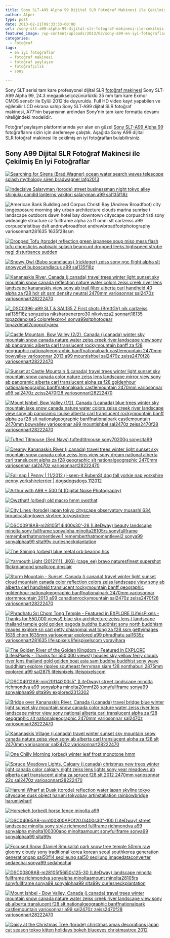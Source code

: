```yaml
---
title: Sony SLT-A99 Alpha 99 Dijital SLR Fotoğraf Makinesi ile Çekilmiş En İyi Fotoğraflar
author: Alper
type: post
date: 2013-02-21T09:33:33+00:00
url: /sony-slt-a99-alpha-99-dijital-slr-fotograf-makinesi-ile-cekilmis-en-iyi-fotograflar/
featured_image: /wp-content/uploads/2013/02/sony-a99-en-iyi-fotograflar-100x100.jpg
categories:
  - Fotoğraf
tags:
  - en iyi fotoğraflar
  - fotoğraf makinesi
  - fotoğraf paylaşım
  - fotoğrafçılık
  - sony

---
```

Sony SLT serisi tam kare profesyonel dijital SLR [fotoğraf makinesi][1] Sony SLT-A99 Alpha 99, 24.3 megapikselçözünürlüklü 35 mm tam kare Exmor CMOS sensör ile Eylül 2012′de duyuruldu. Full HD video kayıt yapabilen ve eğilebilir LCD ekrana sahip Sony SLT-A99 dijital SLR fotoğraf makinesi, A77′nin başarısının ardından Sony’nin tam kare formatta devamı niteliğindeki modelidir.

Fotoğraf paylaşım platformlarında yer alan en güzel [Sony SLT-A99 Alpha 99][2] fotoğraflarını sizin için derlemeye çalıştık. Aşağıda Sony A99 dijital SLR fotoğraf makinesi ile çekilmiş en iyi fotoğrafları bulabilirsiniz.

## Sony A99 Dijital SLR Fotoğraf Makinesi ile Çekilmiş En İyi Fotoğraflar

[![Searching for Sirens (Brad.Wagner) ocean water search waves telescope splash mythology siren bradwagner lafg2013][3]][4]

[![Indecisive Salaryman (torode) street businessman night tokyo alley shinjuku candid lanterns yakitori salaryman a99 sal135f18z][5]][6]

![American Bank Building and Corpus Christi Bay (Andrew Broadfoot) city longexposure morning sky urban architecture clouds marina sunrise t landscape outdoors dawn hotel bay downtown cityscape corpuschristi sony wideangle structure cz fullframe alpha za ff omni slt carlzeiss a99 corpuschristibay dslt andrewbroadfoot andrewbroadfootphotography variosonnart281635 1635f28ssm][7] 

[![Dropped Tofu (torode) reflection green japanese soup miso mess flash tofu chopsticks wabisabi splash beancurd dropped leeks highspeed strobe negi disturbance sudden][8]][9]

[![Snowy Owl (Bubo scandiacus) (rickleger) zeiss sony ngc flight alpha slt snowyowl buboscandiacus a99 sal135f18z][10]][11]

[![Kananaskis River, Canada (j.canada) travel trees winter light sunset sky mountain snow canada reflection nature water colors zeiss creek river lens landscape kananaskis view sony ab trail filter alberta carl handheld 40 alpha za f28 hdr slt ssm density neutral 2470mm variosonnar sal2470z variosonnart28222470][12]][13]

[![_DSC0396-a99 SLT & SAL135 Z First shots (BrettGV) nik carlzeiss sal135f18z sonyzeiss niksharpenerpro30 nikviveza2 sonnart18135 topazdenoise5 colorefexpro4 sonya99sltphotogear topazdetail2coopcityarea][14]][15]

[![Castle Mountain, Bow Valley (2/2), Canada (j.canada) winter sky mountain snow canada nature water zeiss creek river landscape view sony ab panoramic alberta carl translucent rockymountain banff za f28 geographic nationalgeographic banffnationalpark castlemountain 2470mm bowvalley variosonnar 2013 a99 mountishbel sal2470z zeiss2470f28 variosonnart28222470][16]][17]

[![Sunset at Castle Mountain (j.canada) travel trees winter light sunset sky mountain snow canada color nature zeiss lens landscape mirror view sony ab panoramic alberta carl translucent alpha za f28 goldenhour nationalgeographic banffnationalpark castlemountain 2470mm variosonnar a99 sal2470z zeiss2470f28 variosonnart28222470][18]][19]

[![Mount Ishbel, Bow Valley (1/2), Canada (j.canada) blue trees winter sky mountain lake snow canada nature water colors zeiss creek river landscape view sony ab panoramic louise alberta carl translucent rockymountain banff alpha za f28 slt nationalgeographic banffnationalpark castlemountain 2470mm bowvalley variosonnar a99 mountishbel sal2470z zeiss2470f28 variosonnart28222470][20]][21]

[![Tufted Titmouse (Sed Navs) tuftedtitmouse sony70200g sonyslta99][22]][23]

[![Dreamy Kananaskis River (j.canada) travel trees winter light sunset sky mountain snow canada color zeiss lens view sony dream national alberta carl translucent alpha za f28 geographic slt nationalgeographic 2470mm variosonnar sal2470z variosonnart28222470][24]][25]

[![Fall nap | Penny | 11/2012 (i-seen-it RubenS) dog fall yorkie nap yorkshire penny yorkshireterrier | dogsdogsdogs 112012][26]][27]

[![Arthur with A99 + 500 f4 (Digital Noise Photography) ][28]][29]

[![Owzthat! (orbed) old macro hmm owsthat][30]][31]

[![City Lines (torode) japan tokyo cityscape observatory  musashi  634  broadcastingtower skytree tokyoskytree ][32]][33]

[![DSC00918AB-m28105f14i400s30'-28 (LiteDway) beauty landscape minolta sony fullframe sonyalpha minolta28105rs sonyfullframe rememberthatmomentlevel1 rememberthatmomentlevel2 sonya99 sonyalphaa99 slta99v curlesneckplantation][34]][35]

[![The Shining (orbed) blue metal orb bearing hcs][36]][37]

[![Yarmouth Light (20121111, JKG) (cage_ee) bravo naturesfinest supershot flickrdiamond smallcrop dmslair][38]][39]

[![Storm Mountain - Sunset, Canada (j.canada) travel winter light sunset cloud mountain canada color reflection colors zeiss landscape view sony ab alberta carl handheld translucent rockymountain banff geographic goldenhour nationalgeographic banffnationalpark 2470mm variosonnar stormmountain 2013 a99 canadianrockymountain sal2470z zeiss2470f28 variosonnart28222470][40]][41]

[![Phradhatu Sri Chom Tong Temple - Featured in EXPLORE (LifeisPixels - Thanks for 550,000 views!) blue sky architecture zeiss lens t landscape thailand temple gold golden pagoda buddha buddhist sony north buddhism images explore sri carl getty chiangmai wat tong za f28 ssm gettyimages 1635 chom 1635mm variosonnar  explored  a99 phradhatu  sal1635z variosonnart281635 lifeispixels lifeispixelscom  voravihara ][42]][43]

[![The Golden River of the Golden Kingdom - Featured in EXPLORE (LifeisPixels - Thanks for 550,000 views!) houses sky yellow ferry clouds river lens thailand gold golden boat asia sam buddha buddhist sony wave buddhism explore ripples southeast ferryman siam f28 nonthaburi 2875mm explored a99  sal2875 lifeispixels lifeispixelscom][44]][45]

[![DSC04012AB-min20f14i200s5&quot; (LiteDway) street landscape minolta richmondva a99 sonyalpha minolta20mmf28 sonyfullframe sonya99 sonyalphaa99 slta99v explored2313302][46]][47]

[![Bridge over Kananaskis River, Canada (j.canada) travel bridge blue winter light sunset sky mountain snow canada color nature water zeiss river lens landscape mirror view sony national alberta carl translucent alpha za f28 geographic slt nationalgeographic 2470mm variosonnar sal2470z variosonnart28222470][48]][49]

[![Kananaskis Village (j.canada) travel winter sunset sky mountain snow canada nature zeiss view sony ab alberta carl translucent alpha za f28 slt 2470mm variosonnar sal2470z variosonnart28222470][50]][51]

[![One Chilly Morning (orbed) winter leaf frost monotone hmm][52]][53]

[![Spruce Meadows Lights, Calgary (j.canada) christmas new trees winter light canada color calgary night zeiss lens lights sony year meadows ab alberta carl translucent alpha za spruce f28 slt 2012 2470mm variosonnar 22x sal2470z variosonnart28222470][54]][55]

[![Harumi Wharf at Dusk (torode) reflection water japan skyline tokyo cityscape dusk object   harumi tokyobay artinstallation rainbowbridge    harumiwharf][56]][57]

[![Horsekeh (orbed) horse fence minolta a99][58]][59]

[![DSC04065AB-min100300APOf20.0i400s30&quot;-100 (LiteDway) street landscape minolta sony style richmond fullframe richmondva a99 sonyalpha minolta100300apo minoltaamount sonyfullframe sonya99 sonyalphaa99 slta99v][60]][61]

[![Focused Snow (Daniel Smukalla) park snow tree temple 50mm raw gloomy cloudy sony traditional korea korean seoul southkorea generation generationgap  sal50f14 seolleung  sal50 seollung  imagedataconverter  sedaechai sonya99 sedahechai][62]][63]

[![DSC00808AB-m28105f56i50s125-30 (LiteDway) landscape minolta fullframe richmondva sonyalpha minoltaamount minolta28105rs sonyfullframe sonya99 sonyalphaa99 slta99v curlesneckplantation][64]][65]

[![Mount Ishbel - Bow Valley, Canada (j.canada) travel trees winter mountain snow canada nature water zeiss creek river landscape view sony ab alberta translucent f28 slt nationalgeographic banffnationalpark castlemountain variosonnar a99 sal2470z zeiss2470f28 variosonnart28222470][66]][67]

[![Daisy at the Christmas Tree (torode) christmas xmas decorations japan cat season tokyo kitten holidays bokeh blueeyes christmastree  2012 ][68]][69]

 [1]: https://www.murekkep.org/kamera "fotoğraf makinesi"
 [2]: https://www.murekkep.org/kamera/sony/slt-a99 "sony slt-a99 alpha 99"
 [3]: http://farm9.static.flickr.com/8494/8368668459_c54663b9b7.jpg "Searching for Sirens (Brad.Wagner) ocean water search waves telescope splash mythology siren bradwagner lafg2013"
 [4]: http://www.flickr.com/photos/63848420@N08/8368668459
 [5]: http://farm9.static.flickr.com/8464/8126680213_a64d2d7d8f.jpg "Indecisive Salaryman (torode) street businessman night tokyo alley shinjuku candid lanterns yakitori salaryman a99 sal135f18z"
 [6]: http://www.flickr.com/photos/37115478@N05/8126680213
 [7]: http://farm9.static.flickr.com/8366/8442286303_e631afb4fd.jpg "American Bank Building and Corpus Christi Bay (Andrew Broadfoot) city longexposure morning sky urban architecture clouds marina sunrise t landscape outdoors dawn hotel bay downtown cityscape corpuschristi sony wideangle structure cz fullframe alpha za ff omni slt carlzeiss a99 corpuschristibay dslt andrewbroadfoot andrewbroadfootphotography variosonnart281635 1635f28ssm"
 [8]: http://farm9.static.flickr.com/8495/8281424300_9d04943bda.jpg "Dropped Tofu (torode) reflection green japanese soup miso mess flash tofu chopsticks wabisabi splash beancurd dropped leeks highspeed strobe negi disturbance sudden"
 [9]: http://www.flickr.com/photos/37115478@N05/8281424300
 [10]: http://farm9.static.flickr.com/8481/8245033111_8d5fc50f76.jpg "Snowy Owl (Bubo scandiacus) (rickleger) zeiss sony ngc flight alpha slt snowyowl buboscandiacus a99 sal135f18z"
 [11]: http://www.flickr.com/photos/55271612@N03/8245033111
 [12]: http://farm9.static.flickr.com/8078/8341406854_9c7dbec4a9.jpg "Kananaskis River, Canada (j.canada) travel trees winter light sunset sky mountain snow canada reflection nature water colors zeiss creek river lens landscape kananaskis view sony ab trail filter alberta carl handheld 40 alpha za f28 hdr slt ssm density neutral 2470mm variosonnar sal2470z variosonnart28222470"
 [13]: http://www.flickr.com/photos/63230016@N03/8341406854
 [14]: http://farm9.static.flickr.com/8061/8171338001_ba285879d9.jpg "_DSC0396-a99 SLT &amp; SAL135 Z First shots (BrettGV) nik carlzeiss sal135f18z sonyzeiss niksharpenerpro30 nikviveza2 sonnart18135 topazdenoise5 colorefexpro4 sonya99sltphotogear topazdetail2coopcityarea"
 [15]: http://www.flickr.com/photos/41088117@N03/8171338001
 [16]: http://farm9.static.flickr.com/8354/8437435506_da882ee590.jpg "Castle Mountain, Bow Valley (2/2), Canada (j.canada) winter sky mountain snow canada nature water zeiss creek river landscape view sony ab panoramic alberta carl translucent rockymountain banff za f28 geographic nationalgeographic banffnationalpark castlemountain 2470mm bowvalley variosonnar 2013 a99 mountishbel sal2470z zeiss2470f28 variosonnart28222470"
 [17]: http://www.flickr.com/photos/63230016@N03/8437435506
 [18]: http://farm9.static.flickr.com/8183/8397441506_ec5937418c.jpg "Sunset at Castle Mountain (j.canada) travel trees winter light sunset sky mountain snow canada color nature zeiss lens landscape mirror view sony ab panoramic alberta carl translucent alpha za f28 goldenhour nationalgeographic banffnationalpark castlemountain 2470mm variosonnar a99 sal2470z zeiss2470f28 variosonnart28222470"
 [19]: http://www.flickr.com/photos/63230016@N03/8397441506
 [20]: http://farm9.static.flickr.com/8195/8425181695_076f1ce9b0.jpg "Mount Ishbel, Bow Valley (1/2), Canada (j.canada) blue trees winter sky mountain lake snow canada nature water colors zeiss creek river landscape view sony ab panoramic louise alberta carl translucent rockymountain banff alpha za f28 slt nationalgeographic banffnationalpark castlemountain 2470mm bowvalley variosonnar a99 mountishbel sal2470z zeiss2470f28 variosonnart28222470"
 [21]: http://www.flickr.com/photos/63230016@N03/8425181695
 [22]: http://farm9.static.flickr.com/8499/8252812617_4e0360c20d.jpg "Tufted Titmouse (Sed Navs) tuftedtitmouse sony70200g sonyslta99"
 [23]: http://www.flickr.com/photos/34020183@N03/8252812617
 [24]: http://farm9.static.flickr.com/8214/8365017015_a67e991ac2.jpg "Dreamy Kananaskis River (j.canada) travel trees winter light sunset sky mountain snow canada color zeiss lens view sony dream national alberta carl translucent alpha za f28 geographic slt nationalgeographic 2470mm variosonnar sal2470z variosonnart28222470"
 [25]: http://www.flickr.com/photos/63230016@N03/8365017015
 [26]: http://farm9.static.flickr.com/8482/8190762426_47e06e58f1.jpg "Fall nap | Penny | 11/2012 (i-seen-it RubenS) dog fall yorkie nap yorkshire penny yorkshireterrier | dogsdogsdogs 112012"
 [27]: http://www.flickr.com/photos/12381123@N06/8190762426
 [28]: http://farm8.static.flickr.com/7106/8159383530_a715fc8d2a.jpg "Arthur with A99 + 500 f4 (Digital Noise Photography) "
 [29]: http://www.flickr.com/photos/31060196@N05/8159383530
 [30]: http://farm9.static.flickr.com/8214/8325367463_e000b56abc.jpg "Owzthat! (orbed) old macro hmm owsthat"
 [31]: http://www.flickr.com/photos/16137863@N00/8325367463
 [32]: http://farm8.static.flickr.com/7123/8157750271_30b2662468.jpg "City Lines (torode) japan tokyo cityscape observatory  musashi  634  broadcastingtower skytree tokyoskytree "
 [33]: http://www.flickr.com/photos/37115478@N05/8157750271
 [34]: http://farm9.static.flickr.com/8200/8240283502_d991821aeb.jpg "DSC00918AB-m28105f14i400s30'-28 (LiteDway) beauty landscape minolta sony fullframe sonyalpha minolta28105rs sonyfullframe rememberthatmomentlevel1 rememberthatmomentlevel2 sonya99 sonyalphaa99 slta99v curlesneckplantation"
 [35]: http://www.flickr.com/photos/40633076@N05/8240283502
 [36]: http://farm9.static.flickr.com/8059/8232584504_a6903f9bbd.jpg "The Shining (orbed) blue metal orb bearing hcs"
 [37]: http://www.flickr.com/photos/16137863@N00/8232584504
 [38]: http://farm9.static.flickr.com/8482/8209917518_a4fd5985e2.jpg "Yarmouth Light (20121111, JKG) (cage_ee) bravo naturesfinest supershot flickrdiamond smallcrop dmslair"
 [39]: http://www.flickr.com/photos/26098253@N00/8209917518
 [40]: http://farm9.static.flickr.com/8082/8449928034_14d6db548b.jpg "Storm Mountain - Sunset, Canada (j.canada) travel winter light sunset cloud mountain canada color reflection colors zeiss landscape view sony ab alberta carl handheld translucent rockymountain banff geographic goldenhour nationalgeographic banffnationalpark 2470mm variosonnar stormmountain 2013 a99 canadianrockymountain sal2470z zeiss2470f28 variosonnart28222470"
 [41]: http://www.flickr.com/photos/63230016@N03/8449928034
 [42]: http://farm9.static.flickr.com/8482/8237032393_5740f20c35.jpg "Phradhatu Sri Chom Tong Temple - Featured in EXPLORE (LifeisPixels - Thanks for 550,000 views!) blue sky architecture zeiss lens t landscape thailand temple gold golden pagoda buddha buddhist sony north buddhism images explore sri carl getty chiangmai wat tong za f28 ssm gettyimages 1635 chom 1635mm variosonnar  explored  a99 phradhatu  sal1635z variosonnart281635 lifeispixels lifeispixelscom  voravihara "
 [43]: http://www.flickr.com/photos/63755027@N03/8237032393
 [44]: http://farm9.static.flickr.com/8342/8178876511_f413cf8f82.jpg "The Golden River of the Golden Kingdom - Featured in EXPLORE (LifeisPixels - Thanks for 550,000 views!) houses sky yellow ferry clouds river lens thailand gold golden boat asia sam buddha buddhist sony wave buddhism explore ripples southeast ferryman siam f28 nonthaburi 2875mm explored a99  sal2875 lifeispixels lifeispixelscom"
 [45]: http://www.flickr.com/photos/63755027@N03/8178876511
 [46]: http://farm9.static.flickr.com/8358/8443023901_5d48be83eb.jpg "DSC04012AB-min20f14i200s5&quot; (LiteDway) street landscape minolta richmondva a99 sonyalpha minolta20mmf28 sonyfullframe sonya99 sonyalphaa99 slta99v explored2313302"
 [47]: http://www.flickr.com/photos/40633076@N05/8443023901
 [48]: http://farm9.static.flickr.com/8098/8372546506_0ccc6d04fd.jpg "Bridge over Kananaskis River, Canada (j.canada) travel bridge blue winter light sunset sky mountain snow canada color nature water zeiss river lens landscape mirror view sony national alberta carl translucent alpha za f28 geographic slt nationalgeographic 2470mm variosonnar sal2470z variosonnart28222470"
 [49]: http://www.flickr.com/photos/63230016@N03/8372546506
 [50]: http://farm9.static.flickr.com/8081/8340347145_c6a874097d.jpg "Kananaskis Village (j.canada) travel winter sunset sky mountain snow canada nature zeiss view sony ab alberta carl translucent alpha za f28 slt 2470mm variosonnar sal2470z variosonnart28222470"
 [51]: http://www.flickr.com/photos/63230016@N03/8340347145
 [52]: http://farm9.static.flickr.com/8492/8277472892_d07d14571f.jpg "One Chilly Morning (orbed) winter leaf frost monotone hmm"
 [53]: http://www.flickr.com/photos/16137863@N00/8277472892
 [54]: http://farm9.static.flickr.com/8096/8353069478_132c924a36.jpg "Spruce Meadows Lights, Calgary (j.canada) christmas new trees winter light canada color calgary night zeiss lens lights sony year meadows ab alberta carl translucent alpha za spruce f28 slt 2012 2470mm variosonnar 22x sal2470z variosonnart28222470"
 [55]: http://www.flickr.com/photos/63230016@N03/8353069478
 [56]: http://farm9.static.flickr.com/8496/8303815666_677f1220e6.jpg "Harumi Wharf at Dusk (torode) reflection water japan skyline tokyo cityscape dusk object   harumi tokyobay artinstallation rainbowbridge    harumiwharf"
 [57]: http://www.flickr.com/photos/37115478@N05/8303815666
 [58]: http://farm9.static.flickr.com/8338/8268802115_d3a39840e7.jpg "Horsekeh (orbed) horse fence minolta a99"
 [59]: http://www.flickr.com/photos/16137863@N00/8268802115
 [60]: http://farm9.static.flickr.com/8185/8393395989_b5a1ed728b.jpg "DSC04065AB-min100300APOf20.0i400s30&quot;-100 (LiteDway) street landscape minolta sony style richmond fullframe richmondva a99 sonyalpha minolta100300apo minoltaamount sonyfullframe sonya99 sonyalphaa99 slta99v"
 [61]: http://www.flickr.com/photos/40633076@N05/8393395989
 [62]: http://farm9.static.flickr.com/8214/8254356102_10d391e15e.jpg "Focused Snow (Daniel Smukalla) park snow tree temple 50mm raw gloomy cloudy sony traditional korea korean seoul southkorea generation generationgap  sal50f14 seolleung  sal50 seollung  imagedataconverter  sedaechai sonya99 sedahechai"
 [63]: http://www.flickr.com/photos/55571971@N07/8254356102
 [64]: http://farm9.static.flickr.com/8062/8239676993_d80143c903.jpg "DSC00808AB-m28105f56i50s125-30 (LiteDway) landscape minolta fullframe richmondva sonyalpha minoltaamount minolta28105rs sonyfullframe sonya99 sonyalphaa99 slta99v curlesneckplantation"
 [65]: http://www.flickr.com/photos/40633076@N05/8239676993
 [66]: http://farm9.static.flickr.com/8220/8397529970_f89c6a7ab4.jpg "Mount Ishbel - Bow Valley, Canada (j.canada) travel trees winter mountain snow canada nature water zeiss creek river landscape view sony ab alberta translucent f28 slt nationalgeographic banffnationalpark castlemountain variosonnar a99 sal2470z zeiss2470f28 variosonnart28222470"
 [67]: http://www.flickr.com/photos/63230016@N03/8397529970
 [68]: http://farm9.static.flickr.com/8214/8269029767_4815bcedd1.jpg "Daisy at the Christmas Tree (torode) christmas xmas decorations japan cat season tokyo kitten holidays bokeh blueeyes christmastree  2012 "
 [69]: http://www.flickr.com/photos/37115478@N05/8269029767